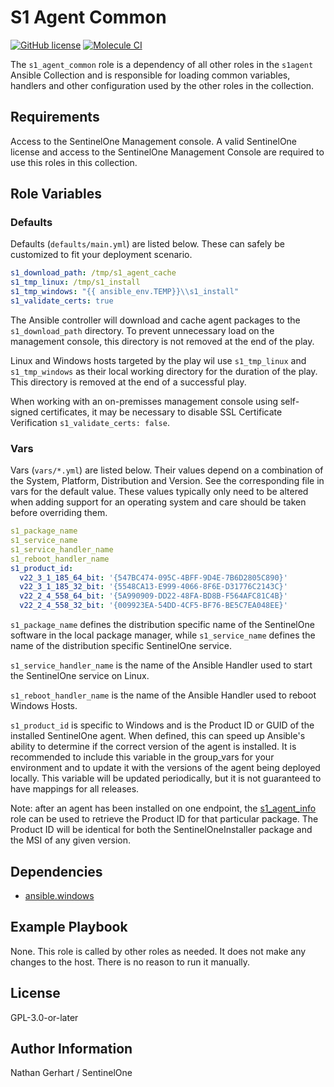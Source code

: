 # S1 Agent Common

[![GitHub license](https://badgen.net/github/license/s1-nathangerhart/ansible_collection_s1agent)](https://github.com/s1-nathangerhart/ansible_collection_s1agent/blob/main/LICENSE)
[![Molecule CI](https://github.com/s1-nathangerhart/ansible_collection_s1agent/actions/workflows/s1_agent_common.yml/badge.svg)](https://github.com/s1-nathangerhart/ansible_collection_s1agent/actions/workflows/s1_agent_common.yml)

The `s1_agent_common` role is a dependency of all other roles in the `s1agent` Ansible Collection and is responsible for loading common variables, handlers and other configuration used by the other roles in the collection.

## Requirements

Access to the SentinelOne Management console.
A valid SentinelOne license and access to the SentinelOne Management Console are required to use this roles in this collection.

## Role Variables

### Defaults

Defaults (`defaults/main.yml`) are listed below. These can safely be customized to fit your deployment scenario.

```yaml
s1_download_path: /tmp/s1_agent_cache
s1_tmp_linux: /tmp/s1_install
s1_tmp_windows: "{{ ansible_env.TEMP}}\\s1_install"
s1_validate_certs: true
```

The Ansible controller will download and cache agent packages to the `s1_download_path` directory. To prevent unnecessary load on the management console, this directory is not removed at the end of the play.

Linux and Windows hosts targeted by the play wil use `s1_tmp_linux` and `s1_tmp_windows` as their local working directory for the duration of the play. This directory is removed at the end of a successful play.

When working with an on-premisses management console using self-signed certificates, it may be necessary to disable SSL Certificate Verification `s1_validate_certs: false`.

### Vars

Vars (`vars/*.yml`) are listed below. Their values depend on a combination of the System, Platform, Distribution and Version. See the corresponding file in vars for the default value. These values typically only need to be altered when adding support for an operating system and care should be taken before overriding them.

```yaml
s1_package_name
s1_service_name
s1_service_handler_name
s1_reboot_handler_name
s1_product_id:
  v22_3_1_185_64_bit: '{547BC474-095C-4BFF-9D4E-7B6D2805C890}'
  v22_3_1_185_32_bit: '{5548CA13-E999-4066-8F6E-D31776C2143C}'
  v22_2_4_558_64_bit: '{5A990909-DD22-48FA-BD8B-F564AFC81C4B}'
  v22_2_4_558_32_bit: '{009923EA-54DD-4CF5-BF76-BE5C7EA048EE}'
```

`s1_package_name` defines the distribution specific name of the SentinelOne software in the local package manager, while `s1_service_name` defines the name of the distribution specific SentinelOne service.

`s1_service_handler_name` is the name of the Ansible Handler used to start the SentinelOne service on Linux.

`s1_reboot_handler_name` is the name of the Ansible Handler used to reboot Windows Hosts.

`s1_product_id` is specific to Windows and is the Product ID or GUID of the installed SentinelOne agent. When defined, this can speed up Ansible's ability to determine if the correct version of the agent is installed. It is recommended to include this variable in the group_vars for your environment and to update it with the versions of the agent being deployed locally. This variable will be updated periodically, but it is not guaranteed to have mappings for all releases.

Note: after an agent has been installed on one endpoint, the [s1_agent_info](../s1_agent_info/) role can be used to retrieve the Product ID for that particular package. The Product ID will be identical for both the SentinelOneInstaller package and the MSI of any given version.

## Dependencies

* [ansible.windows](https://docs.ansible.com/ansible/latest/collections/ansible/windows/index.html)

## Example Playbook

None. This role is called by other roles as needed. It does not make any changes to the host. There is no reason to run it manually.

## License

GPL-3.0-or-later

## Author Information

Nathan Gerhart / SentinelOne
